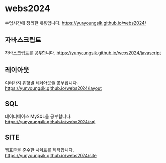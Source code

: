 # webs2024
수업시간에 정리한 내용입니다.
https://yunyoungsik.github.io/webs2024/

## 자바스크립트
자바스크립트를 공부합니다.
https://yunyoungsik.github.io/webs2024/javascript

## 레이아웃
여러가지 유형별 레이아웃을 공부합니다.
https://yunyoungsik.github.io/webs2024/layout

## SQL
데이터베이스 MySQL을 공부합니다.
https://yunyoungsik.github.io/webs2024/sql

## SITE
웹표준을 준수한 사이트를 제작합니다.
https://yunyoungsik.github.io/webs2024/site